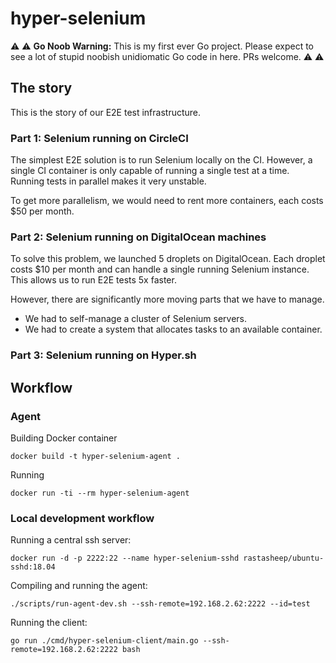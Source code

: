 # hyper-selenium

⚠️ ⚠️ **Go Noob Warning:** This is my first ever Go project. Please expect to see a lot of stupid noobish unidiomatic Go code in here. PRs welcome. ⚠️ ⚠️

## The story

This is the story of our E2E test infrastructure.

### Part 1: Selenium running on CircleCI

The simplest E2E solution is to run Selenium locally on the CI. However, a single CI container is only capable of running a single test at a time. Running tests in parallel makes it very unstable.

To get more parallelism, we would need to rent more containers, each costs $50 per month.

### Part 2: Selenium running on DigitalOcean machines

To solve this problem, we launched 5 droplets on DigitalOcean.
Each droplet costs $10 per month and can handle a single running Selenium instance. This allows us to run E2E tests 5x faster.

However, there are significantly more moving parts that we have to manage.

- We had to self-manage a cluster of Selenium servers.
- We had to create a system that allocates tasks to an available container.

### Part 3: Selenium running on Hyper.sh

## Workflow

### Agent

Building Docker container

```
docker build -t hyper-selenium-agent .
```

Running

```
docker run -ti --rm hyper-selenium-agent
```

### Local development workflow

Running a central ssh server:

```
docker run -d -p 2222:22 --name hyper-selenium-sshd rastasheep/ubuntu-sshd:18.04
```

Compiling and running the agent:

```
./scripts/run-agent-dev.sh --ssh-remote=192.168.2.62:2222 --id=test
```

Running the client:

```
go run ./cmd/hyper-selenium-client/main.go --ssh-remote=192.168.2.62:2222 bash
```
